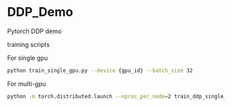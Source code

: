 # DDP_Demo
Pytorch DDP demo

training scripts

For single gpu

```bash
python train_single_gpu.py --device {gpu_id} --batch_size 32
```

For multi-gpu 

```bash
python -m torch.distributed.launch --nproc_per_node=2 train_ddp_single_node.py  --batch_size 32
```
